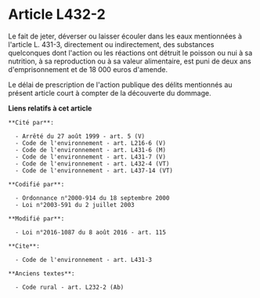 # Article L432-2

Le fait de jeter, déverser ou laisser écouler dans les eaux mentionnées à l'article L. 431-3, directement ou indirectement,
des substances quelconques dont l'action ou les réactions ont détruit le poisson ou nui à sa nutrition, à sa reproduction ou
à sa valeur alimentaire, est puni de deux ans d'emprisonnement et de 18 000 euros d'amende.

Le délai de prescription de l'action publique des délits mentionnés au présent article court à compter de la découverte du
dommage.

**Liens relatifs à cet article**

	**Cité par**:

	  - Arrêté du 27 août 1999 - art. 5 (V)
	  - Code de l'environnement - art. L216-6 (V)
	  - Code de l'environnement - art. L431-6 (M)
	  - Code de l'environnement - art. L431-7 (V)
	  - Code de l'environnement - art. L432-4 (VT)
	  - Code de l'environnement - art. L437-14 (VT)

	**Codifié par**:

	  - Ordonnance n°2000-914 du 18 septembre 2000
	  - Loi n°2003-591 du 2 juillet 2003

	**Modifié par**:

	  - Loi n°2016-1087 du 8 août 2016 - art. 115

	**Cite**:

	  - Code de l'environnement - art. L431-3

	**Anciens textes**:

	  - Code rural - art. L232-2 (Ab)
